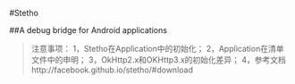 #Stetho

##A debug bridge for Android applications

>注意事项：
>1，Stetho在Application中的初始化；
>2，Application在清单文件中的申明；
>3，OkHttp2.x和OKHttp3.x的初始化差异；
>4，参考文档http://facebook.github.io/stetho/#download
